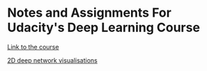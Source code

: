 # Notes and Assignments For Udacity's Deep Learning Course
[Link to the course](https://www.udacity.com/course/deep-learning--ud730)

[2D deep network visualisations](http://nbviewer.jupyter.org/github/rhuairahrighairidh/UdacityDeepLearningNotes/blob/master/ExplorationsUsing2DData/Introduction.ipynb)

